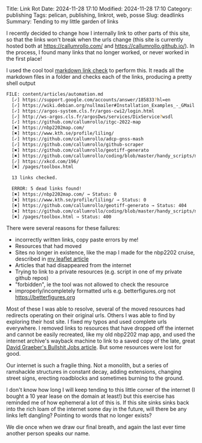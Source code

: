 Title: Link Rot
Date: 2024-11-28 17:10
Modified:  2024-11-28 17:10
Category: publishing
Tags: pelican, publishing, linkrot, web, posse
Slug: deadlinks
Summary: Tending to my little garden of links

I recently decided to change how I internally link to other parts of this site, so that the links won't break when the urls change (this site is currently hosted both at https://callumrollo.com/ and https://callumrollo.github.io/). In the process, I found many links that no longer worked, or never worked in the first place! 

I used the cool tool [markdown link check](https://github.com/tcort/markdown-link-check) to perform this. It reads all the markdown files in a folder and checks each of the links, producing a pretty shell output

```bash
FILE: content/articles/automation.md
  [✓] https://support.google.com/accounts/answer/185833?hl=en
  [✓] https://wiki.debian.org/nullmailer#Installation_Examples_-_GMail
  [✓] https://argos-system.cls.fr/argos-cwi2/login.html
  [✓] http://ws-argos.cls.fr/argosDws/services/DixService?wsdl
  [✓] https://github.com/callumrollo/itgc-2022-map
  [✖] https://nbp2202map.com/
  [✖] https://www.kth.se/profile/liling/
  [✓] https://github.com/callumrollo/adcp-gnss-mash
  [✓] https://github.com/callumrollo/github-scraper
  [✖] https://github.com/callumrollo/geotiff-generato
  [✖] https://github.com/callumrollo/coding/blob/master/handy_scripts/mousemove
  [✓] https://xkcd.com/196/
  [✖] /pages/toolbox.html

  13 links checked.

  ERROR: 5 dead links found!
  [✖] https://nbp2202map.com/ → Status: 0
  [✖] https://www.kth.se/profile/liling/ → Status: 0
  [✖] https://github.com/callumrollo/geotiff-generato → Status: 404
  [✖] https://github.com/callumrollo/coding/blob/master/handy_scripts/mousemove → Status: 404
  [✖] /pages/toolbox.html → Status: 400

```

There were several reasons for these failures:
- incorrectly written links, copy paste errors by me!
- Resources that had moved
- Sites no longer in existence, like the map I made for the nbp2202 cruise, described in [my leaflet article]({filename}/articles/flask_leaflet.md)
- Articles that had disappeared from the internet
- Trying to link to a private resources (e.g. script in one of my private github repos)
- "forbidden", ie the tool was not allowed to check the resource
- improperly/incompletely formatted urls e.g. betterfigures.org not https://betterfigures.org

Most of these I was able to resolve, several of the moved resources had redirects operating on their original urls. Others I was able to find by exploring their host site. I fixed my typos and used complete urls everywhere. I removed links to resources that have dropped off the internet and cannot be easily recreated, like my old nbp2202 map app, and used the internet archive's wayback machine to link to a saved copy of the late, great [David Graeber's Bullshit Jobs article](https://web.archive.org/web/20190906050523/http://www.strike.coop/bullshit-jobs/).  But some resources were lost for good.

Our internet is such a fragile thing. Not a monolith, but a series of ramshackle structures in constant decay, adding extensions, changing street signs, erecting roadblocks and sometimes burning to the ground.

I don't know how long I will keep tending to this little corner of the internet (I bought a 10 year lease on the domain at least!) but this exercise has reminded me of how ephemeral a lot of this is. If this site sinks sinks back into the rich loam of the internet some day in the future, will there be any links left dangling? Pointing to words that no longer exists?

We die once when we draw our final breath, and again the last ever time another person speaks our name.